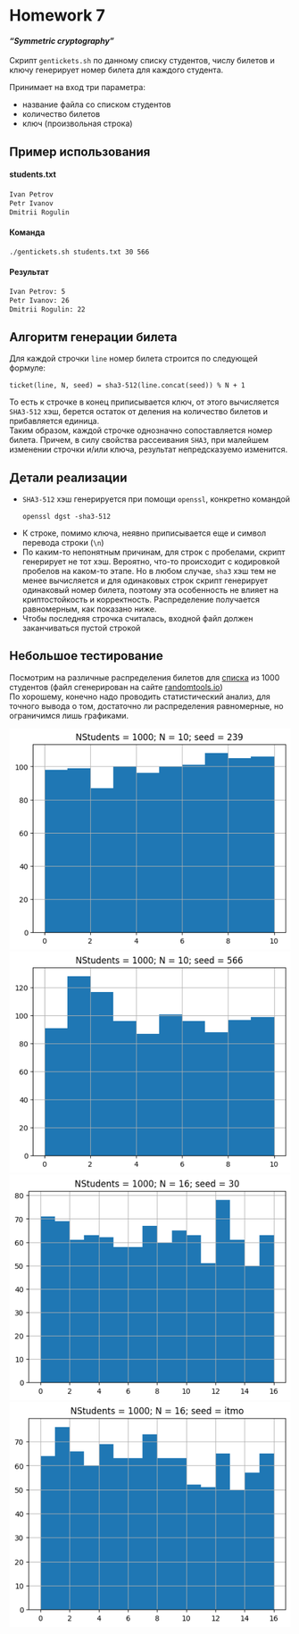 # Homework 7

#### _“Symmetric cryptography”_

Скрипт `gentickets.sh` по данному списку студентов, числу билетов и ключу генерирует номер билета для каждого студента.  

Принимает на вход три параметра:
+ название файла со списком студентов
+ количество билетов
+ ключ (произвольная строка)


## Пример использования

#### students.txt
```
Ivan Petrov
Petr Ivanov
Dmitrii Rogulin
```

#### Команда
```shell
./gentickets.sh students.txt 30 566
```


#### Результат
```
Ivan Petrov: 5
Petr Ivanov: 26
Dmitrii Rogulin: 22
```

## Алгоритм генерации билета

Для каждой строчки `line` номер билета строится по следующей формуле:
```
ticket(line, N, seed) = sha3-512(line.concat(seed)) % N + 1
```
То есть к строчке в конец приписывается ключ, от этого вычисляется `SHA3-512` хэш,
берется остаток от деления на количество билетов и прибавляется единица.  
Таким образом, каждой строчке однозначно сопоставляется номер билета.
Причем, в силу свойства рассеивания `SHA3`, при малейшем изменении строчки и/или ключа,
результат непредсказуемо изменится.

## Детали реализации

+ `SHA3-512` хэш генерируется при помощи `openssl`, конкретно командой
    ```shell
    openssl dgst -sha3-512
    ```
+ К строке, помимо ключа, неявно приписывается еще и символ перевода строки (`\n`)
+ По каким-то непонятным причинам, для строк с пробелами, скрипт генерирует не тот хэш.
Вероятно, что-то происходит с кодировкой пробелов на каком-то этапе. 
Но в любом случае, `sha3` хэш тем не менее вычисляется и для одинаковых строк скрипт генерирует одинаковый номер билета,
поэтому эта особенность не влияет на криптостойкость и корректность. Распределение получается равномерным, как показано ниже.
+ Чтобы последняя строчка считалась, входной файл должен заканчиваться пустой строкой 


## Небольшое тестирование

Посмотрим на различные распределения билетов для [списка](test/students_big.txt) из 1000 студентов
(файл сгенерирован на сайте [randomtools.io](https://randomtools.io/dev-tools/data-generator/))  
По хорошему, конечно надо проводить статистический анализ, для точного вывода о том,
достаточно ли распределения равномерные, но ограничимся лишь графиками.

![1000_10_239](test/png/1000_10_239.png)
![1000_10_566](test/png/1000_10_566.png)
![1000_16_30](test/png/1000_16_30.png)
![1000_16_itmo](test/png/1000_16_itmo.png)
